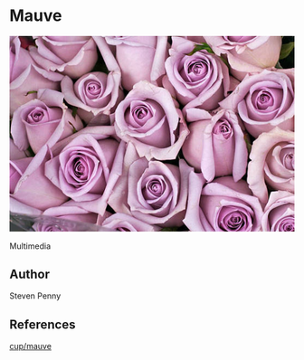 Mauve
=====

![hero](assets/image.jpg)

Multimedia

Author
------

Steven Penny

References
----------

[cup/mauve](https://github.com/cup/mauve)
